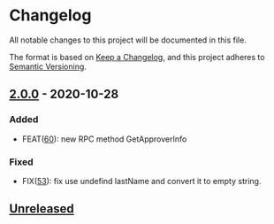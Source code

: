 # Changelog

All notable changes to this project will be documented in this file.

The format is based on [Keep a Changelog](https://keepachangelog.com/en/1.0.0/),
and this project adheres to [Semantic Versioning](https://semver.org/spec/v2.0.0.html).

## [2.0.0] - 2020-10-28

### Added

- FEAT([60](https://github.com/meateam/user-service/pull/60)): new RPC method GetApproverInfo

### Fixed

- FIX([53](https://github.com/meateam/user-service/pull/53)): fix use undefind lastName and convert it to empty string. 

## [Unreleased]

[unreleased]: https://github.com/meateam/user-service/compare/master...develop
[2.0.0]: https://github.com/meateam/user-service/compare/v1.3...v2.0.0